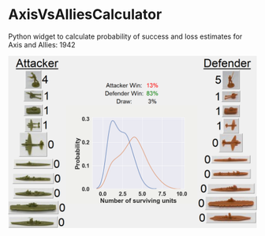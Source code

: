 # AxisVsAlliesCalculator
Python widget to calculate probability of success and loss estimates for Axis and Allies: 1942

![Image of the calculator](https://raw.githubusercontent.com/blakempjones/AxisVsAlliesCalculator/master/Images/Demo/DemoPic.PNG)
